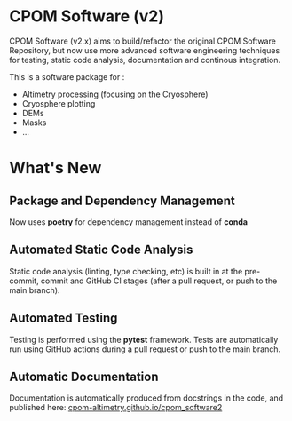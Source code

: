 # CPOM Software (v2)

CPOM Software (v2.x) aims to build/refactor the original CPOM Software Repository, but now use more advanced software engineering techniques for testing, static code analysis, documentation and continous integration.

This is a software package for :

- Altimetry processing (focusing on the Cryosphere)
- Cryosphere plotting
- DEMs
- Masks
- ...
  
# What's New 

## Package and Dependency Management

Now uses **poetry** for dependency management instead of **conda**

## Automated Static Code Analysis

Static code analysis (linting, type checking, etc) is built in at the pre-commit, commit and GitHub CI
stages (after a pull request, or push to the main branch).

## Automated Testing

Testing is performed using the **pytest** framework. Tests are automatically run using GitHub actions during a pull request
or push to the main branch.

## Automatic Documentation

Documentation is automatically produced from docstrings in the code, and published here: 
[cpom-altimetry.github.io/cpom_software2](https://cpom-altimetry.github.io/cpom_software2/)
